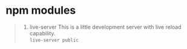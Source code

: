# npm modules
>1. live-server
> This is a little development server with live reload capability.  
> `live-server public`